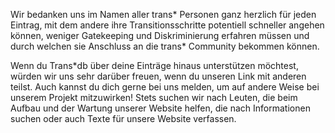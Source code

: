 Wir bedanken uns im Namen aller trans\* Personen ganz herzlich für jeden Eintrag, mit dem andere ihre Transitionsschritte potentiell schneller angehen können, weniger Gatekeeping und Diskriminierung erfahren müssen und durch welchen sie Anschluss an die trans\* Community bekommen können.

Wenn du Trans*db über deine Einträge hinaus unterstützen möchtest, würden wir uns sehr darüber freuen, wenn du unseren Link mit anderen teilst.
Auch kannst du dich gerne bei uns melden, um auf andere Weise bei unserem Projekt mitzuwirken!
Stets suchen wir nach Leuten, die beim Aufbau und der Wartung unserer Website helfen, die nach Informationen suchen oder auch Texte für unsere Website verfassen.
